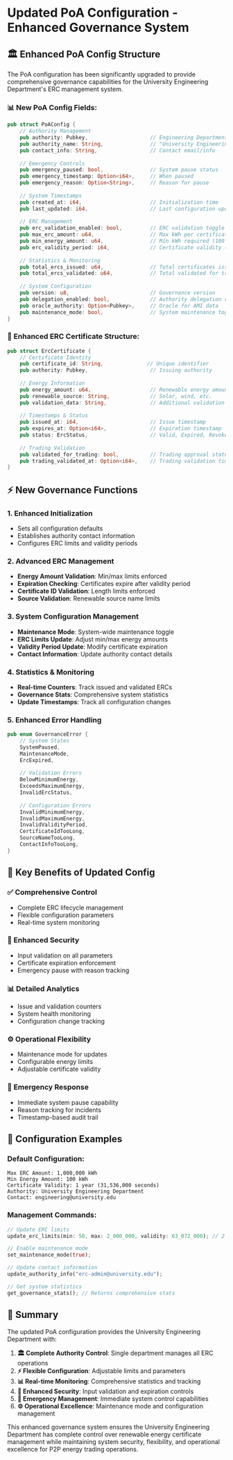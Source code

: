 # Updated PoA Configuration - Enhanced Governance System

## 🏛️ **Enhanced PoA Config Structure**

The PoA configuration has been significantly upgraded to provide comprehensive governance capabilities for the University Engineering Department's ERC management system.

### **📊 New PoA Config Fields:**

```rust
pub struct PoAConfig {
    // Authority Management
    pub authority: Pubkey,                    // Engineering Department authority
    pub authority_name: String,               // "University Engineering Department"  
    pub contact_info: String,                 // Contact email/info
    
    // Emergency Controls
    pub emergency_paused: bool,               // System pause status
    pub emergency_timestamp: Option<i64>,     // When paused
    pub emergency_reason: Option<String>,     // Reason for pause
    
    // System Timestamps
    pub created_at: i64,                      // Initialization time
    pub last_updated: i64,                    // Last configuration update
    
    // ERC Management
    pub erc_validation_enabled: bool,         // ERC validation toggle
    pub max_erc_amount: u64,                  // Max kWh per certificate (1M default)
    pub min_energy_amount: u64,               // Min kWh required (100 default)
    pub erc_validity_period: i64,             // Certificate validity (1 year default)
    
    // Statistics & Monitoring
    pub total_ercs_issued: u64,               // Total certificates issued
    pub total_ercs_validated: u64,            // Total validated for trading
    
    // System Configuration
    pub version: u8,                          // Governance version
    pub delegation_enabled: bool,             // Authority delegation capability
    pub oracle_authority: Option<Pubkey>,     // Oracle for AMI data
    pub maintenance_mode: bool,               // System maintenance toggle
}
```

### **🔋 Enhanced ERC Certificate Structure:**

```rust
pub struct ErcCertificate {
    // Certificate Identity
    pub certificate_id: String,              // Unique identifier
    pub authority: Pubkey,                    // Issuing authority
    
    // Energy Information
    pub energy_amount: u64,                   // Renewable energy amount (kWh)
    pub renewable_source: String,             // Solar, wind, etc.
    pub validation_data: String,              // Additional validation info
    
    // Timestamps & Status
    pub issued_at: i64,                       // Issue timestamp
    pub expires_at: Option<i64>,              // Expiration timestamp
    pub status: ErcStatus,                    // Valid, Expired, Revoked, Pending
    
    // Trading Validation
    pub validated_for_trading: bool,          // Trading approval status
    pub trading_validated_at: Option<i64>,    // Trading validation time
}
```

## ⚡ **New Governance Functions**

### **1. Enhanced Initialization**
- Sets all configuration defaults
- Establishes authority contact information
- Configures ERC limits and validity periods

### **2. Advanced ERC Management**
- **Energy Amount Validation**: Min/max limits enforced
- **Expiration Checking**: Certificates expire after validity period
- **Certificate ID Validation**: Length limits enforced
- **Source Validation**: Renewable source name limits

### **3. System Configuration Management**
- **Maintenance Mode**: System-wide maintenance toggle
- **ERC Limits Update**: Adjust min/max energy amounts
- **Validity Period Update**: Modify certificate expiration
- **Contact Information**: Update authority contact details

### **4. Statistics & Monitoring**
- **Real-time Counters**: Track issued and validated ERCs
- **Governance Stats**: Comprehensive system statistics
- **Update Timestamps**: Track all configuration changes

### **5. Enhanced Error Handling**
```rust
pub enum GovernanceError {
    // System States
    SystemPaused,
    MaintenanceMode,
    ErcExpired,
    
    // Validation Errors  
    BelowMinimumEnergy,
    ExceedsMaximumEnergy,
    InvalidErcStatus,
    
    // Configuration Errors
    InvalidMinimumEnergy,
    InvalidMaximumEnergy,
    InvalidValidityPeriod,
    CertificateIdTooLong,
    SourceNameTooLong,
    ContactInfoTooLong,
}
```

## 🎯 **Key Benefits of Updated Config**

### **✅ Comprehensive Control**
- Complete ERC lifecycle management
- Flexible configuration parameters
- Real-time system monitoring

### **🔐 Enhanced Security**
- Input validation on all parameters
- Certificate expiration enforcement
- Emergency pause with reason tracking

### **📊 Detailed Analytics**
- Issue and validation counters
- System health monitoring
- Configuration change tracking

### **⚙️ Operational Flexibility**
- Maintenance mode for updates
- Configurable energy limits
- Adjustable certificate validity

### **🚨 Emergency Response**
- Immediate system pause capability
- Reason tracking for incidents
- Timestamp-based audit trail

## 🔧 **Configuration Examples**

### **Default Configuration:**
```
Max ERC Amount: 1,000,000 kWh
Min Energy Amount: 100 kWh
Certificate Validity: 1 year (31,536,000 seconds)
Authority: University Engineering Department
Contact: engineering@university.edu
```

### **Management Commands:**
```rust
// Update ERC limits
update_erc_limits(min: 50, max: 2_000_000, validity: 63_072_000); // 2 years

// Enable maintenance mode
set_maintenance_mode(true);

// Update contact information
update_authority_info("erc-admin@university.edu");

// Get system statistics
get_governance_stats(); // Returns comprehensive stats
```

## 🎉 **Summary**

The updated PoA configuration provides the University Engineering Department with:

1. **🏛️ Complete Authority Control**: Single department manages all ERC operations
2. **⚡ Flexible Configuration**: Adjustable limits and parameters
3. **📊 Real-time Monitoring**: Comprehensive statistics and tracking
4. **🔐 Enhanced Security**: Input validation and expiration controls
5. **🚨 Emergency Management**: Immediate system control capabilities
6. **⚙️ Operational Excellence**: Maintenance mode and configuration management

This enhanced governance system ensures the University Engineering Department has complete control over renewable energy certificate management while maintaining system security, flexibility, and operational excellence for P2P energy trading operations.